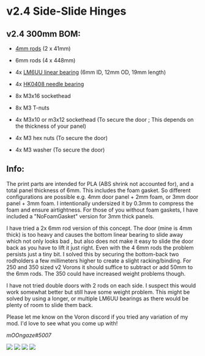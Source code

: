 # v2.4 Side-Slide Hinges

## v2.4 300mm BOM:
- [4mm rods](https://www.aliexpress.com/item/32297671032.html?spm=2114.13010708.0.0.3a994c4dbA1iDS) (2 x 41mm)
- 6mm rods (4 x 448mm) 
- 4x [LM6UU linear bearing](https://www.aliexpress.com/item/32815449673.html?spm=a2g0s.8937460.0.0.12852e0eL5v9BS) (6mm ID, 12mm OD, 19mm length) 
- 4x [HK0408 needle bearing](https://www.aliexpress.com/item/4000273016481.html?spm=2114.13010708.0.0.3a994c4dbA1iDS)

- 8x M3x16 sockethead
- 8x M3 T-nuts
- 4x M3x10 or m3x12 sockethead (To secure the door ; This depends on the thickness of your panel)
- 4x M3 hex nuts (To secure the door)
- 4x M3 washer (To secure the door)

## Info:

The print parts are intended for PLA (ABS shrink not accounted for), and a total panel thickness of 6mm. This includes the foam gasket.
So different configurations are possible e.g. 4mm door panel + 2mm foam, or 3mm door panel + 3mm foam.
I intentionally undersized it by 0.3mm to compress the foam and ensure airtightness.
For those of you without foam gaskets, I have included a "NoFoamGasket" version for 3mm thick panels.


I have tried a 2x 6mm rod version of this concept. 
The door (mine is 4mm thick) is too heavy and causes the bottom linear bearing to slide away which not only looks bad , but also does not make it easy to slide the door back as you have to lift it just right.
Even with the 4 6mm rods the problem persists just a tiny bit. 
I solved this by securing the bottom-back two rodholders a few millimeters higher to create a slight racking/binding.
For 250 and 350 sized v2 Vorons it should suffice to subtract or add 50mm to the 6mm rods. The 350 could have increased weight problems though.

I have not tried double doors with 2 rods on each side. 
I suspect this would work somewhat better but still have some weight problem. 
This might be solved by using a longer, or multiple LM6UU bearings as there would be plenty of room to slide them back.

Please let me know on the Voron discord if you tried any variation of my mod. I'd love to see what you come up with!

_mOOngaze#5007_

![](https://github.com/moongaze/v2.4_Hinge_mod/blob/main/Photos/CADview_02.jpg)
![](https://github.com/moongaze/v2.4_Hinge_mod/blob/main/Photos/mOOngaze_Hinge_Closed.jpg)
![](https://github.com/moongaze/v2.4_Hinge_mod/blob/main/Photos/mOOngaze_Hinge_Open.jpg)
![](https://github.com/moongaze/v2.4_Hinge_mod/blob/main/Photos/mOOngaze_Hinge_Parked.jpg)


